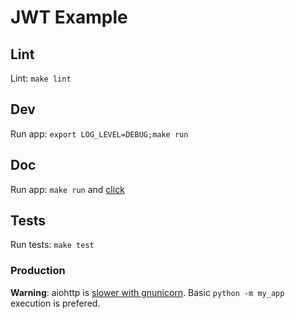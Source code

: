 # JWT Example

## Lint

Lint: `make lint`

## Dev

Run app: `export LOG_LEVEL=DEBUG;make run `

## Doc

Run app: `make run` and [click](http://localhost:8080/v1/ui/)

## Tests

Run tests: `make test`

### Production

**Warning**: aiohttp is [slower with gnunicorn](https://docs.aiohttp.org/en/stable/deployment.html#start-gunicorn). Basic `python -m my_app` execution is prefered.
